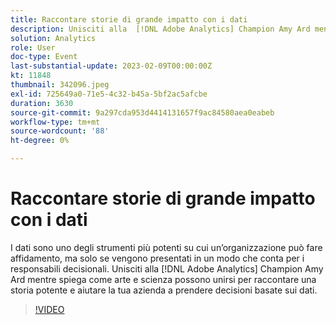```yaml
---
title: Raccontare storie di grande impatto con i dati
description: Unisciti alla  [!DNL Adobe Analytics] Champion Amy Ard mentre spiega come arte e scienza possono unirsi per raccontare una storia potente e aiutare la tua azienda a prendere decisioni basate sui dati.
solution: Analytics
role: User
doc-type: Event
last-substantial-update: 2023-02-09T00:00:00Z
kt: 11848
thumbnail: 342096.jpeg
exl-id: 725649a0-71e5-4c32-b45a-5bf2ac5afcbe
duration: 3630
source-git-commit: 9a297cda953d4414131657f9ac84580aea0eabeb
workflow-type: tm+mt
source-wordcount: '88'
ht-degree: 0%

---
```


# Raccontare storie di grande impatto con i dati

I dati sono uno degli strumenti più potenti su cui un’organizzazione può fare affidamento, ma solo se vengono presentati in un modo che conta per i responsabili decisionali. Unisciti alla [!DNL Adobe Analytics] Champion Amy Ard mentre spiega come arte e scienza possono unirsi per raccontare una storia potente e aiutare la tua azienda a prendere decisioni basate sui dati.

>[!VIDEO](https://video.tv.adobe.com/v/342096/?quality=12&learn=on)
